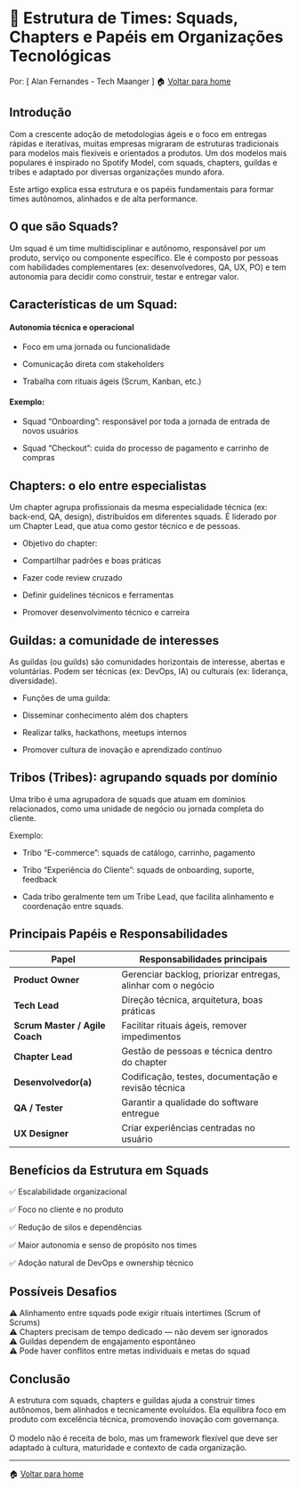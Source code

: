 # 👥 Estrutura de Times: Squads, Chapters e Papéis em Organizações Tecnológicas
Por: [ Alan Fernandes - Tech Maanger ] :house: [Voltar para home](https://github.com/af-tech-manager/portfolio/blob/main/README.md)

## Introdução
Com a crescente adoção de metodologias ágeis e o foco em entregas rápidas e iterativas, muitas empresas migraram de estruturas tradicionais para modelos mais flexíveis e orientados a produtos. Um dos modelos mais populares é inspirado no Spotify Model, com squads, chapters, guildas e tribes e adaptado por diversas organizações mundo afora.

Este artigo explica essa estrutura e os papéis fundamentais para formar times autônomos, alinhados e de alta performance.

## O que são Squads?
Um squad é um time multidisciplinar e autônomo, responsável por um produto, serviço ou componente específico. Ele é composto por pessoas com habilidades complementares (ex: desenvolvedores, QA, UX, PO) e tem autonomia para decidir como construir, testar e entregar valor.

## Características de um Squad:

#### Autonomia técnica e operacional

- Foco em uma jornada ou funcionalidade

- Comunicação direta com stakeholders

- Trabalha com rituais ágeis (Scrum, Kanban, etc.)

#### Exemplo:

- Squad “Onboarding”: responsável por toda a jornada de entrada de novos usuários

- Squad “Checkout”: cuida do processo de pagamento e carrinho de compras

## Chapters: o elo entre especialistas
Um chapter agrupa profissionais da mesma especialidade técnica (ex: back-end, QA, design), distribuídos em diferentes squads. É liderado por um Chapter Lead, que atua como gestor técnico e de pessoas.

- Objetivo do chapter:

- Compartilhar padrões e boas práticas

- Fazer code review cruzado

- Definir guidelines técnicos e ferramentas

- Promover desenvolvimento técnico e carreira

## Guildas: a comunidade de interesses
As guildas (ou guilds) são comunidades horizontais de interesse, abertas e voluntárias. Podem ser técnicas (ex: DevOps, IA) ou culturais (ex: liderança, diversidade).

- Funções de uma guilda:

- Disseminar conhecimento além dos chapters

- Realizar talks, hackathons, meetups internos

- Promover cultura de inovação e aprendizado contínuo

## Tribos (Tribes): agrupando squads por domínio
Uma tribo é uma agrupadora de squads que atuam em domínios relacionados, como uma unidade de negócio ou jornada completa do cliente.

Exemplo:

- Tribo “E-commerce”: squads de catálogo, carrinho, pagamento

- Tribo “Experiência do Cliente”: squads de onboarding, suporte, feedback

- Cada tribo geralmente tem um Tribe Lead, que facilita alinhamento e coordenação entre squads.

## Principais Papéis e Responsabilidades
| Papel                          | Responsabilidades principais                                 |
| ------------------------------ | ------------------------------------------------------------ |
| **Product Owner**              | Gerenciar backlog, priorizar entregas, alinhar com o negócio |
| **Tech Lead**                  | Direção técnica, arquitetura, boas práticas                  |
| **Scrum Master / Agile Coach** | Facilitar rituais ágeis, remover impedimentos                |
| **Chapter Lead**               | Gestão de pessoas e técnica dentro do chapter                |
| **Desenvolvedor(a)**           | Codificação, testes, documentação e revisão técnica          |
| **QA / Tester**                | Garantir a qualidade do software entregue                    |
| **UX Designer**                | Criar experiências centradas no usuário                      |


## Benefícios da Estrutura em Squads
✅ Escalabilidade organizacional 

✅ Foco no cliente e no produto 

✅ Redução de silos e dependências 

✅ Maior autonomia e senso de propósito nos times 

✅ Adoção natural de DevOps e ownership técnico 

## Possíveis Desafios
⚠️ Alinhamento entre squads pode exigir rituais intertimes (Scrum of Scrums) \
⚠️ Chapters precisam de tempo dedicado — não devem ser ignorados \
⚠️ Guildas dependem de engajamento espontâneo \
⚠️ Pode haver conflitos entre metas individuais e metas do squad

## Conclusão
A estrutura com squads, chapters e guildas ajuda a construir times autônomos, bem alinhados e tecnicamente evoluídos. Ela equilibra foco em produto com excelência técnica, promovendo inovação com governança. \
\
O modelo não é receita de bolo, mas um framework flexível que deve ser adaptado à cultura, maturidade e contexto de cada organização.

---
:house: [Voltar para home](https://github.com/af-tech-manager/portfolio/blob/main/README.md)
